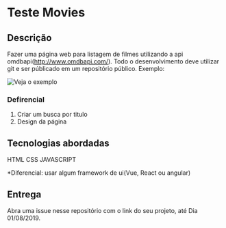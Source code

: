 # Teste Movies

## Descrição

Fazer uma página web para listagem de filmes utilizando a api omdbapi(http://www.omdbapi.com/). Todo o desenvolvimento deve 
utilizar git e ser públicado em um repositório público. Exemplo:

![Veja o exemplo](https://i.imgur.com/lDqnxnd.png)

### Defirencial

1. Criar um busca por titulo
2. Design da página

## Tecnologias abordadas

HTML
CSS
JAVASCRIPT

*Diferencial: usar algum framework de ui(Vue, React ou angular)

## Entrega

Abra uma issue nesse repositório com o link do seu projeto, até Dia 01/08/2019.
